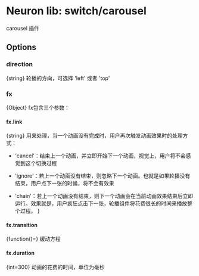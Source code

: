 Neuron lib: switch/carousel
====
carousel 插件

Options
----

### direction
{string} 轮播的方向，可选择 'left' 或者 'top'

### fx
{Object} fx包含三个参数：

#### fx.link
{string} 用来处理，当一个动画没有完成时，用户再次触发动画效果时的处理方式：

- 'cancel'：结束上一个动画，并立即开始下一个动画，视觉上，用户将不会感觉到这个切换过程

- 'ignore'：若上一个动画没有结束，则忽略下一个动画。也就是如果轮播没有结束，用户点下一张的时候，将不会有效果

- 'chain'：若上一个动画没有结束，则下一个动画会在当前动画效果结束后立即运行。效果就是，用户疯狂点击下一张，轮播组件将花费很长的时间来播放整个过程。
}

#### fx.transition
{function()=} 缓动方程

#### fx.duration
{int=300} 动画的花费的时间，单位为毫秒 
